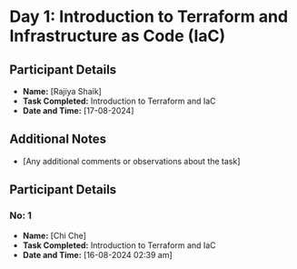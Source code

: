 # Day 1: Introduction to Terraform and Infrastructure as Code (IaC)

## Participant Details
- **Name:** [Rajiya Shaik]
- **Task Completed:** Introduction to Terraform and IaC
- **Date and Time:** [17-08-2024]

## Additional Notes
- [Any additional comments or observations about the task]

## Participant Details
### No: 1
- **Name:** [Chi Che]
- **Task Completed:** Introduction to Terraform and IaC
- **Date and Time:** [16-08-2024 02:39 am]
